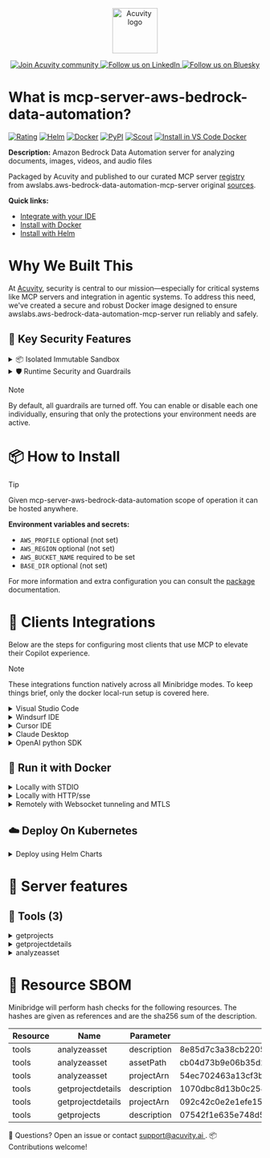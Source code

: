 <p align="center">
  <a href="https://acuvity.ai">
    <picture>
      <img src="https://mma.prnewswire.com/media/2544052/Acuvity__Logo.jpg" height="90" alt="Acuvity logo"/>
    </picture>
  </a>
</p>
<p align="center">
  <a href="https://discord.gg/BkU7fBkrNk">
    <img src="https://img.shields.io/badge/Acuvity-Join-7289DA?logo=discord&logoColor=fff" alt="Join Acuvity community" />
  </a>
<a href="https://www.linkedin.com/company/acuvity/">
    <img src="https://img.shields.io/badge/LinkedIn-Follow-7289DA" alt="Follow us on LinkedIn" />
  </a>
<a href="https://bsky.app/profile/acuvity.bsky.social">
    <img src="https://img.shields.io/badge/Bluesky-Follow-7289DA"?logo=bluesky&logoColor=fff" alt="Follow us on Bluesky" />
  </a>
</p>


# What is mcp-server-aws-bedrock-data-automation?
[![Rating](https://img.shields.io/badge/A-3775A9?label=Rating)](https://docs.anthropic.com/en/docs/build-with-claude/tool-use/implement-tool-use#best-practices-for-tool-definitions)
[![Helm](https://img.shields.io/badge/1.0.0-3775A9?logo=helm&label=Charts&logoColor=fff)](https://hub.docker.com/r/acuvity/mcp-server-aws-bedrock-data-automation/tags/)
[![Docker](https://img.shields.io/docker/image-size/acuvity/mcp-server-aws-bedrock-data-automation/0.0.2?logo=docker&logoColor=fff&label=0.0.2)](https://hub.docker.com/r/acuvity/mcp-server-aws-bedrock-data-automation)
[![PyPI](https://img.shields.io/badge/0.0.2-3775A9?logo=pypi&logoColor=fff&label=awslabs.aws-bedrock-data-automation-mcp-server)](https://github.com/awslabs/mcp/tree/HEAD/src/aws-bedrock-data-automation-mcp-server)
[![Scout](https://img.shields.io/badge/Active-3775A9?logo=docker&logoColor=fff&label=Scout)](https://hub.docker.com/r/acuvity/mcp-server-aws-bedrock-data-automation/)
[![Install in VS Code Docker](https://img.shields.io/badge/VS_Code-One_click_install-0078d7?logo=githubcopilot)](https://insiders.vscode.dev/redirect/mcp/install?name=mcp-server-aws-bedrock-data-automation&config=%7B%22args%22%3A%5B%22run%22%2C%22-i%22%2C%22--rm%22%2C%22--read-only%22%2C%22-e%22%2C%22AWS_BUCKET_NAME%22%2C%22docker.io%2Facuvity%2Fmcp-server-aws-bedrock-data-automation%3A0.0.2%22%5D%2C%22command%22%3A%22docker%22%7D)

**Description:** Amazon Bedrock Data Automation server for analyzing documents, images, videos, and audio files

Packaged by Acuvity and published to our curated MCP server [registry](https://mcp.acuvity.ai) from awslabs.aws-bedrock-data-automation-mcp-server original [sources](https://github.com/awslabs/mcp/tree/HEAD/src/aws-bedrock-data-automation-mcp-server).

**Quick links:**

- [Integrate with your IDE](https://github.com/acuvity/mcp-servers-registry/blob/main/mcp-server-aws-bedrock-data-automation/docker/README.md#-clients-integrations)
- [Install with Docker](https://github.com/acuvity/mcp-servers-registry/tree/main/mcp-server-aws-bedrock-data-automation/docker/README.md#-run-it-with-docker)
- [Install with Helm](https://github.com/acuvity/mcp-servers-registry/tree/main/mcp-server-aws-bedrock-data-automation/charts/mcp-server-aws-bedrock-data-automation/README.md#how-to-install)

# Why We Built This

At [Acuvity](https://acuvity.ai), security is central to our mission—especially for critical systems like MCP servers and integration in agentic systems.
To address this need, we've created a secure and robust Docker image designed to ensure awslabs.aws-bedrock-data-automation-mcp-server run reliably and safely.

## 🔐 Key Security Features

<details>
<summary>📦 Isolated Immutable Sandbox </summary>

- **Isolated Execution**: All tools run within secure, containerized sandboxes to enforce process isolation and prevent lateral movement.
- **Non-root by Default**: Enforces least-privilege principles, minimizing the impact of potential security breaches.
- **Read-only Filesystem**: Ensures runtime immutability, preventing unauthorized modification.
- **Version Pinning**: Guarantees consistency and reproducibility across deployments by locking tool and dependency versions.
- **CVE Scanning**: Continuously scans images for known vulnerabilities using [Docker Scout](https://docs.docker.com/scout/) to support proactive mitigation.
- **SBOM & Provenance**: Delivers full supply chain transparency by embedding metadata and traceable build information."
</details>

<details>
<summary>🛡️ Runtime Security and Guardrails</summary>

**Minibridge Integration**: [Minibridge](https://github.com/acuvity/minibridge) establishes secure Agent-to-MCP connectivity, supports Rego/HTTP-based policy enforcement 🕵️, and simplifies orchestration.

The [ARC](https://github.com/acuvity/mcp-servers-registry/tree/main) container includes a [built-in Rego policy](https://github.com/acuvity/mcp-servers-registry/tree/main/mcp-server-aws-bedrock-data-automation/docker/policy.rego) that enables a set of runtime "guardrails"" to help enforce security, privacy, and correct usage of your services. Below is an overview of each guardrail provided.

### 🔒 Resource Integrity

**Mitigates MCP Rug Pull Attacks**

* **Goal:** Protect users from malicious tool description changes after initial approval, preventing post-installation manipulation or deception.
* **Mechanism:** Locks tool descriptions upon client approval and verifies their integrity before execution. Any modification to the description triggers a security violation, blocking unauthorized changes from server-side updates.

### 🛡️ Guardrails

#### Covert Instruction Detection

Monitors incoming requests for hidden or obfuscated directives that could alter policy behavior.

* **Goal:** Stop attackers from slipping unnoticed commands or payloads into otherwise harmless data.
* **Mechanism:** Applies a library of regex patterns and binary‐encoding checks to the full request body. If any pattern matches a known covert channel (e.g., steganographic markers, hidden HTML tags, escape-sequence tricks), the request is rejected.

#### Sensitive Pattern Detection

Block user-defined sensitive data patterns (credential paths, filesystem references).

* **Goal:** Block accidental or malicious inclusion of sensitive information that violates data-handling rules.
* **Mechanism:** Runs a curated set of regexes against all payloads and tool descriptions—matching patterns such as `.env` files, RSA key paths, directory traversal sequences.

#### Shadowing Pattern Detection

Detects and blocks "shadowing" attacks, where a malicious MCP server sneaks hidden directives into its own tool descriptions to hijack or override the behavior of other, trusted tools.

* **Goal:** Stop a rogue server from poisoning the agent’s logic by embedding instructions that alter how a different server’s tools operate (e.g., forcing all emails to go to an attacker’s address even when the user calls a separate `send_email` tool).
* **Mechanism:** During policy load, each tool description is scanned for cross‐tool override patterns—such as `<IMPORTANT>` sections referencing other tool names, hidden side‐effects, or directives that apply to a different server’s API. Any description that attempts to shadow or extend instructions for a tool outside its own namespace triggers a policy violation and is rejected.

#### Schema Misuse Prevention

Enforces strict adherence to MCP input schemas.

* **Goal:** Prevent malformed or unexpected fields from bypassing validations, causing runtime errors, or enabling injections.
* **Mechanism:** Compares each incoming JSON object against the declared schema (required properties, allowed keys, types). Any extra, missing, or mistyped field triggers an immediate policy violation.

#### Cross-Origin Tool Access

Controls whether tools may invoke tools or services from external origins.

* **Goal:** Prevent untrusted or out-of-scope services from being called.
* **Mechanism:** Examines tool invocation requests and outgoing calls, verifying each target against an allowlist of approved domains or service names. Calls to any non-approved origin are blocked.

#### Secrets Redaction

Automatically masks sensitive values so they never appear in logs or responses.

* **Goal:** Ensure that API keys, tokens, passwords, and other credentials cannot leak in plaintext.
* **Mechanism:** Scans every text output for known secret formats (e.g., AWS keys, GitHub PATs, JWTs). Matches are replaced with `[REDACTED]` before the response is sent or recorded.

These controls ensure robust runtime integrity, prevent unauthorized behavior, and provide a foundation for secure-by-design system operations.

### Enable guardrails

To activate guardrails in your Docker containers, define the `GUARDRAILS` environment variable with the protections you need.

| Guardrail                        | Summary                                                                 |
|----------------------------------|-------------------------------------------------------------------------|
| `covert-instruction-detection`   | Detects hidden or obfuscated directives in requests.                    |
| `sensitive-pattern-detection`    | Flags patterns suggesting sensitive data or filesystem exposure.        |
| `shadowing-pattern-detection`    | Identifies tool descriptions that override or influence others.         |
| `schema-misuse-prevention`       | Enforces strict schema compliance on input data.                        |
| `cross-origin-tool-access`       | Controls calls to external services or APIs.                            |
| `secrets-redaction`              | Prevents exposure of credentials or sensitive values.                   |

Example: add `-e GUARDRAILS="secrets-redaction sensitive-pattern-detection"` to enable those guardrails.

## 🔒 Basic Authentication via Shared Secret

Provides a lightweight auth layer using a single shared token.

* **Mechanism:** Expects clients to send an `Authorization` header with the predefined secret.
* **Use Case:** Quickly lock down your endpoint in development or simple internal deployments—no complex OAuth/OIDC setup required.

To turn on Basic Authentication, define `BASIC_AUTH_SECRET` environment variable with a shared secret.

Example: add `-e BASIC_AUTH_SECRET="supersecret"` to enable the basic authentication.

> While basic auth will protect against unauthorized access, you should use it only in controlled environment,
> rotate credentials frequently and **always** use TLS.

</details>

> [!NOTE]
> By default, all guardrails are turned off. You can enable or disable each one individually, ensuring that only the protections your environment needs are active.


# 📦 How to Install


> [!TIP]
> Given mcp-server-aws-bedrock-data-automation scope of operation it can be hosted anywhere.

**Environment variables and secrets:**
  - `AWS_PROFILE` optional (not set)
  - `AWS_REGION` optional (not set)
  - `AWS_BUCKET_NAME` required to be set
  - `BASE_DIR` optional (not set)

For more information and extra configuration you can consult the [package](https://github.com/awslabs/mcp/tree/HEAD/src/aws-bedrock-data-automation-mcp-server) documentation.

# 🧰 Clients Integrations

Below are the steps for configuring most clients that use MCP to elevate their Copilot experience.

> [!NOTE]
> These integrations function natively across all Minibridge modes.
> To keep things brief, only the docker local-run setup is covered here.

<details>
<summary>Visual Studio Code</summary>

To get started immediately, you can use the "one-click" link below:

[![Install in VS Code Docker](https://img.shields.io/badge/VS_Code-One_click_install-0078d7?logo=githubcopilot)](https://insiders.vscode.dev/redirect/mcp/install?name=mcp-server-aws-bedrock-data-automation&config=%7B%22args%22%3A%5B%22run%22%2C%22-i%22%2C%22--rm%22%2C%22--read-only%22%2C%22-e%22%2C%22AWS_BUCKET_NAME%22%2C%22docker.io%2Facuvity%2Fmcp-server-aws-bedrock-data-automation%3A0.0.2%22%5D%2C%22command%22%3A%22docker%22%7D)

## Global scope

Press `ctrl + shift + p` and type `Preferences: Open User Settings JSON` to add the following section:

```json
{
  "mcp": {
    "servers": {
      "acuvity-mcp-server-aws-bedrock-data-automation": {
        "env": {
          "AWS_BUCKET_NAME": "TO_BE_SET"
        },
        "command": "docker",
        "args": [
          "run",
          "-i",
          "--rm",
          "--read-only",
          "-e",
          "AWS_BUCKET_NAME",
          "docker.io/acuvity/mcp-server-aws-bedrock-data-automation:0.0.2"
        ]
      }
    }
  }
}
```

## Workspace scope

In your workspace create a file called `.vscode/mcp.json` and add the following section:

```json
{
  "servers": {
    "acuvity-mcp-server-aws-bedrock-data-automation": {
      "env": {
        "AWS_BUCKET_NAME": "TO_BE_SET"
      },
      "command": "docker",
      "args": [
        "run",
        "-i",
        "--rm",
        "--read-only",
        "-e",
        "AWS_BUCKET_NAME",
        "docker.io/acuvity/mcp-server-aws-bedrock-data-automation:0.0.2"
      ]
    }
  }
}
```

> To pass secrets you should use the `promptString` input type described in the [Visual Studio Code documentation](https://code.visualstudio.com/docs/copilot/chat/mcp-servers).

</details>

<details>
<summary>Windsurf IDE</summary>

In `~/.codeium/windsurf/mcp_config.json` add the following section:

```json
{
  "mcpServers": {
    "acuvity-mcp-server-aws-bedrock-data-automation": {
      "env": {
        "AWS_BUCKET_NAME": "TO_BE_SET"
      },
      "command": "docker",
      "args": [
        "run",
        "-i",
        "--rm",
        "--read-only",
        "-e",
        "AWS_BUCKET_NAME",
        "docker.io/acuvity/mcp-server-aws-bedrock-data-automation:0.0.2"
      ]
    }
  }
}
```

See [Windsurf documentation](https://docs.windsurf.com/windsurf/mcp) for more info.

</details>

<details>
<summary>Cursor IDE</summary>

Add the following JSON block to your mcp configuration file:
- `~/.cursor/mcp.json` for global scope
- `.cursor/mcp.json` for project scope

```json
{
  "mcpServers": {
    "acuvity-mcp-server-aws-bedrock-data-automation": {
      "env": {
        "AWS_BUCKET_NAME": "TO_BE_SET"
      },
      "command": "docker",
      "args": [
        "run",
        "-i",
        "--rm",
        "--read-only",
        "-e",
        "AWS_BUCKET_NAME",
        "docker.io/acuvity/mcp-server-aws-bedrock-data-automation:0.0.2"
      ]
    }
  }
}
```

See [cursor documentation](https://docs.cursor.com/context/model-context-protocol) for more information.

</details>
<details>

<summary>Claude Desktop</summary>

In the `claude_desktop_config.json` configuration file add the following section:

```json
{
  "mcpServers": {
    "acuvity-mcp-server-aws-bedrock-data-automation": {
      "env": {
        "AWS_BUCKET_NAME": "TO_BE_SET"
      },
      "command": "docker",
      "args": [
        "run",
        "-i",
        "--rm",
        "--read-only",
        "-e",
        "AWS_BUCKET_NAME",
        "docker.io/acuvity/mcp-server-aws-bedrock-data-automation:0.0.2"
      ]
    }
  }
}
```

See [Anthropic documentation](https://docs.anthropic.com/en/docs/agents-and-tools/mcp) for more information.
</details>

<details>
<summary>OpenAI python SDK</summary>

## Running locally

```python
async with MCPServerStdio(
    params={
        "env": {"AWS_BUCKET_NAME":"TO_BE_SET"},
        "command": "docker",
        "args": ["run","-i","--rm","--read-only","-e","AWS_BUCKET_NAME","docker.io/acuvity/mcp-server-aws-bedrock-data-automation:0.0.2"]
    }
) as server:
    tools = await server.list_tools()
```

## Running remotely

```python
async with MCPServerSse(
    params={
        "url": "http://<ip>:<port>/sse",
    }
) as server:
    tools = await server.list_tools()
```

See [OpenAI Agents SDK docs](https://openai.github.io/openai-agents-python/mcp/) for more info.

</details>

## 🐳 Run it with Docker

<details>
<summary>Locally with STDIO</summary>

In your client configuration set:

- command: `docker`
- arguments: `run -i --rm --read-only -e AWS_BUCKET_NAME docker.io/acuvity/mcp-server-aws-bedrock-data-automation:0.0.2`

</details>

<details>
<summary>Locally with HTTP/sse</summary>

Simply run as:

```console
docker run -it -p 8000:8000 --rm --read-only -e AWS_BUCKET_NAME docker.io/acuvity/mcp-server-aws-bedrock-data-automation:0.0.2
```

Then on your application/client, you can configure to use it like:

```json
{
  "mcpServers": {
    "acuvity-mcp-server-aws-bedrock-data-automation": {
      "url": "http://localhost:8000/sse"
    }
  }
}
```

You might have to use different ports for different tools.

</details>

<details>
<summary>Remotely with Websocket tunneling and MTLS </summary>

> This section assume you are familiar with TLS and certificates and will require:
> - a server certificate with proper DNS/IP field matching your tool deployment.
> - a client-ca used to sign client certificates

1. Start the server in `backend` mode
 - add an environment variable like `-e MINIBRIDGE_MODE=backend`
 - add the TLS certificates (recommended) through a volume let's say `/certs` ex (`-v $PWD/certs:/certs`)
 - instruct minibridge to use those certs with
   - `-e MINIBRIDGE_TLS_SERVER_CERT=/certs/server-cert.pem`
   - `-e MINIBRIDGE_TLS_SERVER_KEY=/certs/server-key.pem`
   - `-e MINIBRIDGE_TLS_SERVER_KEY_PASS=optional`
   - `-e MINIBRIDGE_TLS_SERVER_CLIENT_CA=/certs/client-ca.pem`

2. Start `minibridge` locally in frontend mode:
  - Get [minibridge](https://github.com/acuvity/minibridge) binary for your OS.

In your client configuration, Minibridge works like any other STDIO command.

Example for Claude Desktop:

```json
{
  "mcpServers": {
    "acuvity-mcp-server-aws-bedrock-data-automation": {
      "command": "minibridge",
      "args": ["frontend", "--backend", "wss://<remote-url>:8000/ws", "--tls-client-backend-ca", "/path/to/ca/that/signed/the/server-cert.pem/ca.pem", "--tls-client-cert", "/path/to/client-cert.pem", "--tls-client-key", "/path/to/client-key.pem"]
    }
  }
}
```

That's it.

Minibridge offers a host of additional features. For step-by-step guidance, please visit the wiki. And if anything’s unclear, don’t hesitate to reach out!

</details>

## ☁️ Deploy On Kubernetes

<details>
<summary>Deploy using Helm Charts</summary>

### Chart settings requirements

This chart requires some mandatory information to be installed.

**Mandatory Environment variables**:
  - `AWS_BUCKET_NAME` environment variable to be set by env.AWS_BUCKET_NAME

**Optional Environment variables**:
  - `AWS_PROFILE=""` environment variable can be changed with env.AWS_PROFILE=""
  - `AWS_REGION=""` environment variable can be changed with env.AWS_REGION=""
  - `BASE_DIR=""` environment variable can be changed with env.BASE_DIR=""

### How to install

You can inspect the chart `README`:

```console
helm show readme oci://docker.io/acuvity/mcp-server-aws-bedrock-data-automation --version 1.0.0
````

You can inspect the values that you can configure:

```console
helm show values oci://docker.io/acuvity/mcp-server-aws-bedrock-data-automation --version 1.0.0
````

Install with helm

```console
helm install mcp-server-aws-bedrock-data-automation oci://docker.io/acuvity/mcp-server-aws-bedrock-data-automation --version 1.0.0
```

From there your MCP server mcp-server-aws-bedrock-data-automation will be reachable by default through `http/sse` from inside the cluster using the Kubernetes Service `mcp-server-aws-bedrock-data-automation` on port `8000` by default. You can change that by looking at the `service` section of the `values.yaml` file.

### How to Monitor

The deployment will create a Kubernetes service with a `healthPort`, that is used for liveness probes and readiness probes. This health port can also be used by the monitoring stack of your choice and exposes metrics under the `/metrics` path.

See full charts [Readme](https://github.com/acuvity/mcp-servers-registry/tree/main/mcp-server-aws-bedrock-data-automation/charts/mcp-server-aws-bedrock-data-automation/README.md) for more details about settings and runtime security including guardrails activation.

</details>

# 🧠 Server features

## 🧰 Tools (3)
<details>
<summary>getprojects</summary>

**Description**:

```
Get a list of data automation projects.

    ## Usage

    Use this tool to retrieve a list of all available data automation projects in your account.
    This is typically the first step when working with data automation to discover what projects
    are available for use.

    ## Example

    ```python
    # Get all available data automation projects
    projects = await getprojects()
    ```

    ## Output Format

    The output is a dictionary containing:
    - `projects`: A list of project objects, each with:
      - `projectArn`: The Amazon Resource Name (ARN) of the project
      - `projectName`: The name of the project
      - `projectStage`: The stage of the project (e.g., DRAFT, PUBLISHED)
      - `creationTime`: When the project was created
      - `lastModifiedTime`: When the project was last modified

    Returns:
        A dict containing a list of data automation projects.
    
```

**Parameter**:

| Name | Type | Description | Required? |
|-----------|------|-------------|-----------|
</details>
<details>
<summary>getprojectdetails</summary>

**Description**:

```
Get details of a data automation project.

    ## Usage

    Use this tool to retrieve detailed information about a specific data automation project
    after you've identified its ARN using the `getprojects` tool.

    ## Example

    ```python
    # Get details for a specific project
    project_details = await getprojectdetails(
        projectArn='arn:aws:bedrock:us-west-2:123456789012:data-automation-project/my-project'
    )
    ```

    ## Output Format

    The output is a dictionary containing comprehensive project details including:
    - Basic project information (name, ARN, stage)
    - Configuration settings
    - Input/output specifications
    - Associated blueprints
    - Creation and modification timestamps

    Args:
        projectArn: The ARN of the project.

    Returns:
        The project details.
    
```

**Parameter**:

| Name | Type | Description | Required? |
|-----------|------|-------------|-----------|
| projectArn | string | The ARN of the project | Yes
</details>
<details>
<summary>analyzeasset</summary>

**Description**:

```
Analyze an asset using a data automation project.

    This tool extracts insights from unstructured content (documents, images, videos, audio)
    using Amazon Bedrock Data Automation.

    ## Usage

    Use this tool to analyze various types of assets (documents, images, videos, audio files)
    using a data automation project. You can specify a particular project to use for analysis
    or let the system use a default public project if none is provided.

    ## Supported Asset Types

    - Documents: PDF, DOCX, TXT, etc.
    - Images: JPG, PNG, etc.
    - Videos: MP4, MOV, etc.
    - Audio: MP3, WAV, etc.

    ## Examples

    ```python
    # Analyze a document using the default public project
    results = await analyzeasset(assetPath='/path/to/document.pdf')

    # Analyze an image using a specific project
    results = await analyzeasset(
        assetPath='/path/to/image.jpg',
        projectArn='arn:aws:bedrock:us-west-2:123456789012:data-automation-project/my-project',
    )
    ```

    ## Output Format

    The output is a dictionary containing the analysis results, which vary based on:
    - The type of asset being analyzed
    - The capabilities of the data automation project used
    - The specific insights extracted (text, entities, sentiment, etc.)

    Args:
        assetPath: The path to the asset.
        projectArn: The ARN of the project. Uses default public project if not provided.

    Returns:
        The analysis results.
    
```

**Parameter**:

| Name | Type | Description | Required? |
|-----------|------|-------------|-----------|
| assetPath | string | The path to the asset | Yes
| projectArn | any | The ARN of the project. Uses default public project if not provided | No
</details>


# 🔐 Resource SBOM

Minibridge will perform hash checks for the following resources. The hashes are given as references and are the sha256 sum of the description.

| Resource | Name | Parameter | Hash |
|-----------|------|------|------|
| tools | analyzeasset | description | 8e85d7c3a38cb220501bb88b3ef09b3319163c728af625466d6dd4397acfee54 |
| tools | analyzeasset | assetPath | cb04d73b9e06b35d2cd0d0643d35facf25cbd413e9fa069bcf8a2d569e8c20d5 |
| tools | analyzeasset | projectArn | 54ec702463a13cf3b5c3e46d92fdba5af7c4acb5b483b30a612f54230bae649b |
| tools | getprojectdetails | description | 1070dbc8d13b0c25488bf6ee25aeb45b22e6ee93e304045a85ca6e7f2d9b4f31 |
| tools | getprojectdetails | projectArn | 092c42c0e2e1efe15b7974504fceea8e42916844f31e5853ce72b654b8718ef3 |
| tools | getprojects | description | 07542f1e635e748d5298f66fabdf2d6cb219e43002ad0a0b2e34915b71c147ee |


💬 Questions? Open an issue or contact [ support@acuvity.ai ](mailto:support@acuvity.ai).
📦 Contributions welcome!
